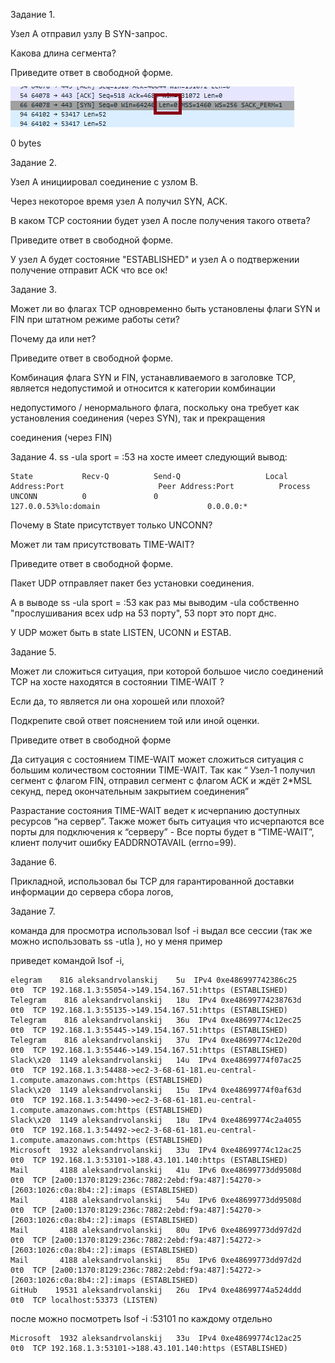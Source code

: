 
Задание 1.

Узел А отправил узлу В SYN-запрос.

Какова длина сегмента?

Приведите ответ в свободной форме.

![alt tag](https://github.com/avo1yanskiy/slin-homeworks/blob/main/image/4.4/1.png "SYN")

0 bytes


Задание 2.

Узел А инициировал соединение с узлом В.

Через некоторое время узел А получил SYN, ACK.

В каком TCP состоянии будет узел А после получения такого ответа?

Приведите ответ в свободной форме.

У узел А будет состояние "ESTABLISHED" и узел А о подтвержении получение отправит ACK что все ок!

Задание 3.

Может ли во флагах TCP одновременно быть установлены флаги SYN и FIN при штатном режиме работы сети?

Почему да или нет?

Приведите ответ в свободной форме.

Комбинация флага SYN и FIN, устанавливаемого в заголовке TCP, является недопустимой и относится к категории комбинации 

недопустимого / ненормального флага, поскольку она требует как установления соединения (через SYN), так и прекращения 

соединения (через FIN)


Задание 4.
ss -ula sport = :53 на хосте имеет следующий вывод:

```
State           Recv-Q          Send-Q                   Local Address:Port                     Peer Address:Port          Process
UNCONN          0               0                        127.0.0.53%lo:domain                        0.0.0.0:*
```
Почему в State присутствует только UNCONN?

Может ли там присутствовать TIME-WAIT?

Приведите ответ в свободной форме.

Пакет UDP отправляет пакет без установки соединения.

А в выводе ss -ula sport = :53 как раз мы выводим -ula собственно "прослушивания всех udp на 53 порту", 53 порт это порт днс.

У UDP может быть в state LISTEN, UCONN и ESTAB.

Задание 5.

Может ли сложиться ситуация, при которой большое число соединений TCP на хосте находятся в состоянии TIME-WAIT ?

Если да, то является ли она хорошей или плохой?

Подкрепите свой ответ пояснением той или иной оценки.

Приведите ответ в свободной форме

Да ситуация с состоянием TIME-WAIT может сложиться ситуация с большим количеством состоянии TIME-WAIT. Так как “ Узел-1 получил сегмент с флагом FIN, отправил сегмент с флагом ACK и ждёт 2*MSL секунд, перед окончательным закрытием соединения”

Разрастание  состояния TIME-WAIT ведет к исчерпанию доступных ресурсов “на сервер”. Также может быть ситуация что исчерпаются все порты для подключения к “серверу” - Все порты будет в “TIME-WAIT”, клиент получит ошибку EADDRNOTAVAIL (errno=99). 




Задание 6.

Прикладной, использовал бы TCP  для гарантированной доставки информации до сервера сбора логов,

Задание 7.

команда для просмотра использовал lsof -i  выдал все сессии (так же можно использовать ss -utla ), но у меня пример 

приведет командой lsof -i,

```
elegram    816 aleksandrvolanskij    5u  IPv4 0xe486997742386c25      0t0  TCP 192.168.1.3:55054->149.154.167.51:https (ESTABLISHED)
Telegram    816 aleksandrvolanskij   18u  IPv4 0xe48699774238763d      0t0  TCP 192.168.1.3:55135->149.154.167.51:https (ESTABLISHED)
Telegram    816 aleksandrvolanskij   36u  IPv4 0xe48699774c12ec25      0t0  TCP 192.168.1.3:55445->149.154.167.51:https (ESTABLISHED)
Telegram    816 aleksandrvolanskij   37u  IPv4 0xe48699774c12e20d      0t0  TCP 192.168.1.3:55446->149.154.167.51:https (ESTABLISHED)
Slack\x20  1149 aleksandrvolanskij   14u  IPv4 0xe48699774f07ac25      0t0  TCP 192.168.1.3:54488->ec2-3-68-61-181.eu-central-1.compute.amazonaws.com:https (ESTABLISHED)
Slack\x20  1149 aleksandrvolanskij   15u  IPv4 0xe48699774f0af63d      0t0  TCP 192.168.1.3:54490->ec2-3-68-61-181.eu-central-1.compute.amazonaws.com:https (ESTABLISHED)
Slack\x20  1149 aleksandrvolanskij   18u  IPv4 0xe48699774c2a4055      0t0  TCP 192.168.1.3:54492->ec2-3-68-61-181.eu-central-1.compute.amazonaws.com:https (ESTABLISHED)
Microsoft  1932 aleksandrvolanskij   33u  IPv4 0xe48699774c12ac25      0t0  TCP 192.168.1.3:53101->188.43.101.140:https (ESTABLISHED)
Mail       4188 aleksandrvolanskij   41u  IPv6 0xe48699773dd9508d      0t0  TCP [2a00:1370:8129:236c:7882:2ebd:f9a:487]:54270->[2603:1026:c0a:8b4::2]:imaps (ESTABLISHED)
Mail       4188 aleksandrvolanskij   54u  IPv6 0xe48699773dd9508d      0t0  TCP [2a00:1370:8129:236c:7882:2ebd:f9a:487]:54270->[2603:1026:c0a:8b4::2]:imaps (ESTABLISHED)
Mail       4188 aleksandrvolanskij   80u  IPv6 0xe48699773dd97d2d      0t0  TCP [2a00:1370:8129:236c:7882:2ebd:f9a:487]:54272->[2603:1026:c0a:8b4::2]:imaps (ESTABLISHED)
Mail       4188 aleksandrvolanskij   85u  IPv6 0xe48699773dd97d2d      0t0  TCP [2a00:1370:8129:236c:7882:2ebd:f9a:487]:54272->[2603:1026:c0a:8b4::2]:imaps (ESTABLISHED)
GitHub    19531 aleksandrvolanskij   26u  IPv4 0xe48699774a524ddd      0t0  TCP localhost:53373 (LISTEN)
```

после можно посмотреть lsof -i :53101 по каждому отдельно

```
Microsoft  1932 aleksandrvolanskij   33u  IPv4 0xe48699774c12ac25      0t0  TCP 192.168.1.3:53101->188.43.101.140:https (ESTABLISHED)
```